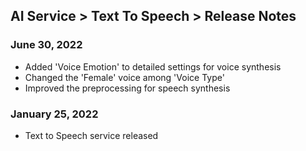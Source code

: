 ## AI Service > Text To Speech > Release Notes

### June 30, 2022
* Added 'Voice Emotion' to detailed settings for voice synthesis
* Changed the 'Female' voice among 'Voice Type'
* Improved the preprocessing for speech synthesis

### January 25, 2022
* Text to Speech service released